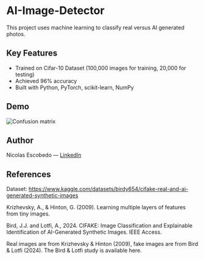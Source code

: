 # AI-Image-Detector

This project uses machine learning to classify real versus AI generated photos.

## Key Features
- Trained on Cifar-10 Dataset (100,000 images for training, 20,000 for testing)
- Achieved 96% accuracy
- Built with Python, PyTorch, scikit-learn, NumPy

## Demo
![Confusion matrix](screenshots/Confusion_Matrix.png)


## Author
Nicolas Escobedo — [LinkedIn](www.linkedin.com/in/nicolas-r-escobedo) 

## References
Dataset: https://www.kaggle.com/datasets/birdy654/cifake-real-and-ai-generated-synthetic-images

Krizhevsky, A., & Hinton, G. (2009). Learning multiple layers of features from tiny images.

Bird, J.J. and Lotfi, A., 2024. CIFAKE: Image Classification and Explainable Identification of AI-Generated Synthetic Images. IEEE Access.

Real images are from Krizhevsky & Hinton (2009), fake images are from Bird & Lotfi (2024). The Bird & Lotfi study is available here.


